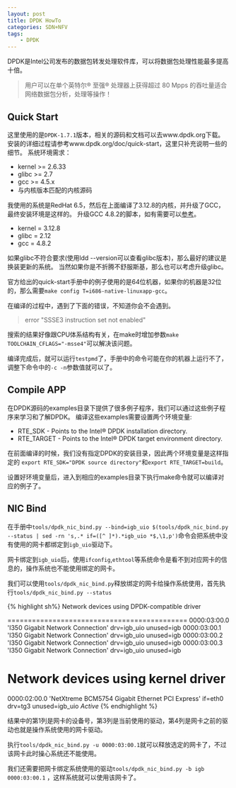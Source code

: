 ```yaml
---
layout: post
title: DPDK HowTo
categories: SDN+NFV
tags:
    - DPDK
---
```


DPDK是Intel公司发布的数据包转发处理软件库，可以将数据包处理性能最多提高十倍。
>用户可以在单个英特尔® 至强® 处理器上获得超过 80 Mpps 的吞吐量适合网络数据包分析，处理等操作！

## Quick Start
这里使用的是`DPDK-1.7.1`版本，相关的源码和文档可以去www.dpdk.org下载。
安装的详细过程请参考www.dpdk.org/doc/quick-start，这里只补充说明一些的细节。
系统环境需求：

* kernel >= 2.6.33
* glibc >= 2.7
* gcc >= 4.5.x
* 与内核版本匹配的内核源码

我使用的系统是RedHat 6.5，然后在上面编译了3.12.8的内核，并升级了GCC，最终安装环境是这样的。
升级GCC 4.8.2的脚本，如有需要可以[参考]()。

* kernel = 3.12.8
* glibc = 2.12
* gcc = 4.8.2

如果glibc不符合要求(使用ldd --version可以查看glibc版本)，那么最好的建议是换装更新的系统。
当然如果你是不折腾不舒服斯基，那么也可以考虑升级glibc。

官方给出的quick-start手册中的例子使用的是64位机器，如果你的机器是32位的，那么需要`make config T=i686-native-linuxapp-gcc`。

在编译的过程中，遇到了下面的错误，不知道你会不会遇到。
> error "SSSE3 instruction set not enabled"

搜索的结果好像跟CPU体系结构有关，在make时增加参数`make TOOLCHAIN_CFLAGS="-msse4"`可以解决该问题。

编译完成后，就可以运行`testpmd`了，手册中的命令可能在你的机器上运行不了，调整下命令中的`-c -n`参数值就可以了。

## Compile APP
在DPDK源码的examples目录下提供了很多例子程序，我们可以通过这些例子程序来学习和了解DPDK。
编译这些examples需要设置两个环境变量:

* RTE_SDK - Points to the Intel® DPDK installation directory.
* RTE_TARGET - Points to the Intel® DPDK target environment directory.

在前面编译的时候，我们没有指定DPDK的安装目录，因此两个环境变量是这样指定的
`export RTE_SDK="DPDK source directory"`和`export RTE_TARGET=build`。

设置好环境变量后，进入到相应的examples目录下执行make命令就可以编译对应的例子了。

## NIC Bind
在手册中`tools/dpdk_nic_bind.py --bind=igb_uio $(tools/dpdk_nic_bind.py --status | sed -rn 's,.* if=([^ ]*).*igb_uio *$,\1,p')`命令会把系统中没有使用的网卡都绑定到`igb_uio`驱动下。

网卡绑定到`igb_uio`后，使用`ifconfig`,`ethtool`等系统命令是看不到对应网卡的信息的，操作系统也不能使用绑定的网卡。

我们可以使用`tools/dpdk_nic_bind.py`释放绑定的网卡给操作系统使用，首先执行`tools/dpdk_nic_bind.py --status`

{% highlight sh%}
Network devices using DPDK-compatible driver

============================================
0000:03:00.0 'I350 Gigabit Network Connection' drv=igb_uio unused=igb
0000:03:00.1 'I350 Gigabit Network Connection' drv=igb_uio unused=igb
0000:03:00.2 'I350 Gigabit Network Connection' drv=igb_uio unused=igb
0000:03:00.3 'I350 Gigabit Network Connection' drv=igb_uio unused=igb

Network devices using kernel driver
===================================
0000:02:00.0 'NetXtreme BCM5754 Gigabit Ethernet PCI Express' if=eth0 drv=tg3 unused=igb_uio *Active*
{% endhighlight %}

结果中的第1列是网卡的设备号，第3列是当前使用的驱动，第4列是网卡之前的驱动也就是操作系统使用的网卡驱动。

执行`tools/dpdk_nic_bind.py -u 0000:03:00.1`就可以释放选定的网卡了，不过该网卡此时操心系统还不能使用。

我们还需要把网卡绑定系统使用的驱动`tools/dpdk_nic_bind.py -b igb 0000:03:00.1` ，这样系统就可以使用该网卡了。


